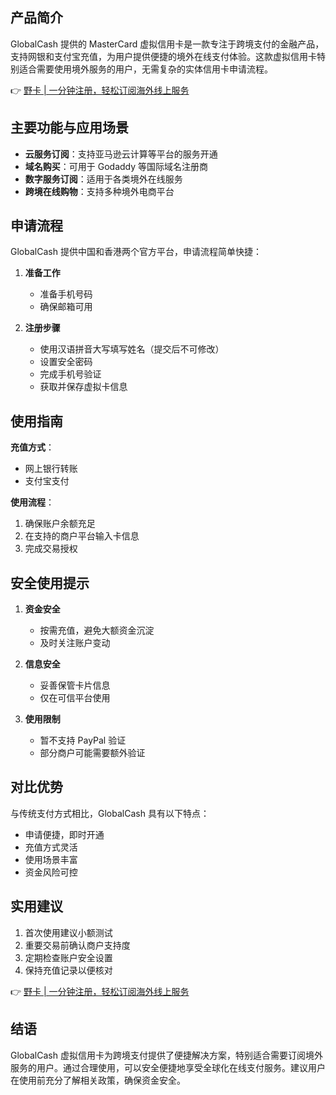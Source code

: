 ## **产品简介**

GlobalCash 提供的 MasterCard 虚拟信用卡是一款专注于跨境支付的金融产品，支持网银和支付宝充值，为用户提供便捷的境外在线支付体验。这款虚拟信用卡特别适合需要使用境外服务的用户，无需复杂的实体信用卡申请流程。

👉 [野卡 | 一分钟注册，轻松订阅海外线上服务](https://bit.ly/bewildcard)

## **主要功能与应用场景**

- **云服务订阅**：支持亚马逊云计算等平台的服务开通
- **域名购买**：可用于 Godaddy 等国际域名注册商
- **数字服务订阅**：适用于各类境外在线服务
- **跨境在线购物**：支持多种境外电商平台

## **申请流程**

GlobalCash 提供中国和香港两个官方平台，申请流程简单快捷：

1. **准备工作**
   - 准备手机号码
   - 确保邮箱可用

2. **注册步骤**
   - 使用汉语拼音大写填写姓名（提交后不可修改）
   - 设置安全密码
   - 完成手机号验证
   - 获取并保存虚拟卡信息

## **使用指南**

**充值方式**：
- 网上银行转账
- 支付宝支付

**使用流程**：
1. 确保账户余额充足
2. 在支持的商户平台输入卡信息
3. 完成交易授权

## **安全使用提示**

1. **资金安全**
   - 按需充值，避免大额资金沉淀
   - 及时关注账户变动

2. **信息安全**
   - 妥善保管卡片信息
   - 仅在可信平台使用

3. **使用限制**
   - 暂不支持 PayPal 验证
   - 部分商户可能需要额外验证

## **对比优势**

与传统支付方式相比，GlobalCash 具有以下特点：
- 申请便捷，即时开通
- 充值方式灵活
- 使用场景丰富
- 资金风险可控

## **实用建议**

1. 首次使用建议小额测试
2. 重要交易前确认商户支持度
3. 定期检查账户安全设置
4. 保持充值记录以便核对

👉 [野卡 | 一分钟注册，轻松订阅海外线上服务](https://bit.ly/bewildcard)

## **结语**

GlobalCash 虚拟信用卡为跨境支付提供了便捷解决方案，特别适合需要订阅境外服务的用户。通过合理使用，可以安全便捷地享受全球化在线支付服务。建议用户在使用前充分了解相关政策，确保资金安全。
